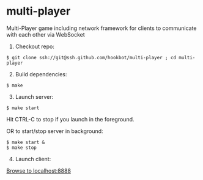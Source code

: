 # multi-player

Multi-Player game including network framework for clients to communicate with each other via WebSocket

1. Checkout repo:

```
$ git clone ssh://git@ssh.github.com/hookbot/multi-player ; cd multi-player
```

2. Build dependencies:

```
$ make
```

3. Launch server:

```
$ make start
```

Hit CTRL-C to stop if you launch in the foreground.

OR to start/stop server in background:

```
$ make start &
$ make stop
```

4. Launch client:

[Browse to localhost:8888](http://127.0.0.1:8888/)
